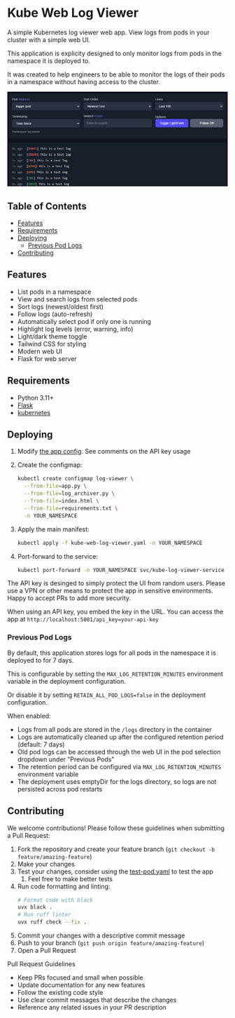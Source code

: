 # Kube Web Log Viewer<!-- omit in toc -->

A simple Kubernetes log viewer web app. View logs from pods in your cluster with a simple web UI.

This application is explicity designed to only monitor logs from pods in the namespace it is deployed to.

It was created to help engineers to be able to monitor the logs of their pods in a namespace without having access to the cluster.

![screenshot](kube-web-log-viewer.png)

## Table of Contents<!-- omit in toc -->

- [Features](#features)
- [Requirements](#requirements)
- [Deploying](#deploying)
  - [Previous Pod Logs](#previous-pod-logs)
- [Contributing](#contributing)

## Features

- List pods in a namespace
- View and search logs from selected pods
- Sort logs (newest/oldest first)
- Follow logs (auto-refresh)
- Automatically select pod if only one is running
- Highlight log levels (error, warning, info)
- Light/dark theme toggle
- Tailwind CSS for styling
- Modern web UI
- Flask for web server

## Requirements

- Python 3.11+
- [Flask](https://flask.palletsprojects.com/)
- [kubernetes](https://github.com/kubernetes-client/python)

## Deploying

1. Modify [the app config](kube-web-log-viewer.yaml). See comments on the API key usage
2. Create the configmap:

    ```sh
    kubectl create configmap log-viewer \
      --from-file=app.py \
      --from-file=log_archiver.py \
      --from-file=index.html \
      --from-file=requirements.txt \
      -n YOUR_NAMESPACE
    ```

3. Apply the main manifest:

    ```sh
    kubectl apply -f kube-web-log-viewer.yaml -n YOUR_NAMESPACE
    ```

4. Port-forward to the service:

    ```sh
    kubectl port-forward -n YOUR_NAMESPACE svc/kube-log-viewer-service 5001:5001
    ```

The API key is desinged to simply protect the UI from random users. Please use a VPN or other means to protect the app in sensitive environments. Happy to accept PRs to add more security.

When using an API key, you embed the key in the URL. You can access the app at `http://localhost:5001/api_key=your-api-key`

### Previous Pod Logs

By default, this application stores logs for all pods in the namespace it is deployed to for 7 days.

This is configurable by setting the `MAX_LOG_RETENTION_MINUTES` environment variable in the deployment configuration.

Or disable it by setting `RETAIN_ALL_POD_LOGS=false` in the deployment configuration.

When enabled:

- Logs from all pods are stored in the `/logs` directory in the container
- Logs are automatically cleaned up after the configured retention period (default: 7 days)
- Old pod logs can be accessed through the web UI in the pod selection dropdown under "Previous Pods"
- The retention period can be configured via `MAX_LOG_RETENTION_MINUTES` environment variable
- The deployment uses emptyDir for the logs directory, so logs are not persisted across pod restarts

## Contributing

We welcome contributions! Please follow these guidelines when submitting a Pull Request:

1. Fork the repository and create your feature branch (`git checkout -b feature/amazing-feature`)
2. Make your changes
3. Test your changes, consider using the [test-pod.yaml](tests/test-pod.yaml) to test the app
   1. Feel free to make better tests
4. Run code formatting and linting:
   ```sh
   # Format code with black
   uvx black .
   # Run ruff linter
   uvx ruff check --fix .
   ```
5. Commit your changes with a descriptive commit message
6. Push to your branch (`git push origin feature/amazing-feature`)
7. Open a Pull Request

Pull Request Guidelines

- Keep PRs focused and small when possible
- Update documentation for any new features
- Follow the existing code style
- Use clear commit messages that describe the changes
- Reference any related issues in your PR description
